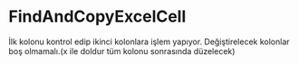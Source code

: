 # FindAndCopyExcelCell
İlk kolonu kontrol edip ikinci kolonlara işlem yapıyor.
Değiştirelecek kolonlar boş olmamalı.(x ile doldur tüm kolonu sonrasında düzelecek)
